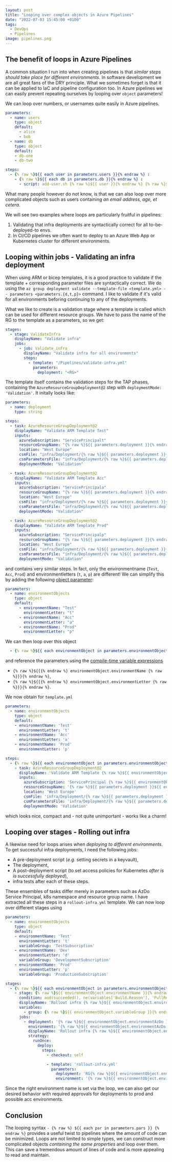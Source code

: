 ```yaml
---
layout: post
title: "Looping over complex objects in Azure Pipelines"
date: "2022-07-03 15:45:00 +0100"
tags:
  - DevOps
  - Pipelines
image: pipelines.png
---
```


## The benefit of loops in Azure Pipelines

A common situation I run into when creating pipelines is that _similar steps should take place for different environments_. In software development we are all great fans of the DRY principle. What we sometimes forget is that it can be applied to IaC and pipeline configuration too. In Azure pipelines we can easily prevent repeating ourselves by looping over `object` parameters!

We can loop over numbers, or usernames quite easily in Azure pipelines.

```yml
parameters:
  - name: users
    type: object
    default:
      - alice
      - bob
  - name: db
    type: object
    default:
    - db-one
    - db-two

steps:
  - {% raw %}${{ each user in parameters.users }}{% endraw %} :
    - {% raw %}${{ each db in parameters.db }}{% endraw %} :
      - script: add-user.sh {% raw %}${{ user }}{% endraw %} {% raw %}${{ db }}{% endraw %}
```

What many people however do not know, is that we can also loop over more complicated objects such as users containing _an email address, age, et cetera_.

We will see two examples where loops are particularly fruitful in pipelines:

1. Validating that infra deployments are syntactically correct for all to-be-deployed-to envs.
1. In CI/CD pipelines we often want to deploy to an Azure Web App or Kubernetes cluster for different environments.

## Looping within jobs - Validating an infra deployment

When using ARM or bicep templates, it is a good practice to validate if the template + corresponding parameter files are syntactically correct. We do using the `az group deployment validate --template-file <template.yml> -- parameters <parameters.{d,t,p}>` command. I like to validate if it's valid for all environments beforing continuing to any of the deployments.

What we like to create is a validation stage where a template is called which can be used for different resource groups. We have to pass the name of the RG to the template as a parameters, so we get:

```yaml
stages:
  - stage: ValidateInfra
    displayName: "Validate infra"
    jobs:
      - job: Validate_infra
        displayName: "Validate infra for all environments"
        steps:
          - template: "/Pipelines/validate-infra.yml"
            parameters:
              deployment: "<RG>"
```

The template itself contains the validation steps for the TAP phases, containing the `AzureResourceGroupDeployment@2` step with `deploymentMode: 'Validation'`. It initally looks like:

```yaml
parameters:
  - name: deployment
    type: string

steps:
  - task: AzureResourceGroupDeployment@2
    displayName: "Validate ARM Template Test"
    inputs:
      azureSubscription: "ServicePrincipalt"
      resourceGroupName: "{% raw %}${{ parameters.deployment }}{% endraw %}t"
      location: "West Europe"
      csmFile: "infra/Deployment/{% raw %}${{ parameters.deployment }}{% endraw %}/template.json"
      csmParametersFile: "infra/Deployment/{% raw %}${{ parameters.deployment }}{% endraw %}/parameters.t.json"
      deploymentMode: "Validation"

  - task: AzureResourceGroupDeployment@2
    displayName: "Validate ARM Template Acc"
    inputs:
      azureSubscription: "ServicePrincipala"
      resourceGroupName: "{% raw %}${{ parameters.deployment }}{% endraw %}a"
      location: "West Europe"
      csmFile: "infra/Deployment/{% raw %}${{ parameters.deployment }}{% endraw %}/template.json"
      csmParametersFile: "infra/Deployment/{% raw %}${{ parameters.deployment }}{% endraw %}/parameters.a.json"
      deploymentMode: "Validation"

  - task: AzureResourceGroupDeployment@2
    displayName: "Validate ARM Template Prod"
    inputs:
      azureSubscription: "ServicePrincipalp"
      resourceGroupName: "{% raw %}${{ parameters.deployment }}{% endraw %}p"
      location: "West Europe"
      csmFile: "infra/Deployment/{% raw %}${{ parameters.deployment }}{% endraw %}/template.json"
      csmParametersFile: "infra/Deployment/{% raw %}${{ parameters.deployment }}{% endraw %}/parameters.p.json"
      deploymentMode: "Validation"
```

and contains very similar steps. In fact, only the environmentname (`Test`, `Acc`, `Prod`) and environmentletters (`t`, `a`, `p`) are different! We can simplify this by adding the following [object parameter](https://docs.microsoft.com/en-us/azure/devops/pipelines/process/runtime-parameters?view=azure-devops&tabs=script#parameter-data-types):

```yml
parameters:
  - name: environmentObjects
    type: object
    default:
      - environmentName: "Test"
        environmentLetter: "t"
      - environmentName: "Acc"
        environmentLetter: "a"
      - environmentName: "Prod"
        environmentLetter: "p"
```

We can then loop over this object

```yml
  - {% raw %}${{ each environmentObject in parameters.environmentObjects }}{% endraw %}:
```

and reference the parameters using the [compile-time variable expressions](https://docs.microsoft.com/en-us/azure/devops/pipelines/process/variables?view=azure-devops&tabs=yaml%2Cbatch#understand-variable-syntax)

- `{% raw %}${{{% endraw %} environmentObject.environmentName {% raw %}}}{% endraw %}`,
- `{% raw %}${{{% endraw %} environmentObject.environmentLetter {% raw %}}}{% endraw %}`.

We now obtain for `template.yml`

```yml
parameters:
  - name: environmentObjects
    type: object
    default:
    - environmentName: 'Test'
      environmentLetter: 't'
    - environmentName: 'Acc'
      environmentLetter: 'a'
    - environmentName: 'Prod'
      environmentLetter: 'p'

steps:
  - {% raw %}${{ each environmentObject in parameters.environmentObjects }}{% endraw %}:
    - task: AzureResourceGroupDeployment@2
      displayName: 'Validate ARM Template {% raw %}${{ environmentObject.environmentName }}{% endraw %}'
      inputs:
        azureSubscription: 'ServicePrincipal {% raw %}${{ environmentObject.environmentName }}{% endraw %}'
        resourceGroupName: '{% raw %}${{ parameters.deployment }}${{ environmentObject.environmentLetter }}{% endraw %}'
        location: 'West Europe'
        csmFile: 'infra/Deployment/{% raw %}${{ parameters.deployment }}{% endraw %}/template.json'
        csmParametersFile: 'infra/Deployment/{% raw %}${{ parameters.deployment }}{% endraw %}/parameters.{% raw %}${{ environmentObject.environmentLetter }}{% endraw %}.json'
        deploymentMode: 'Validation'
```

which looks nice, compact and - not quite unimportant - works like a charm!

## Looping over stages - Rolling out infra

A likewise need for loops arises when _deploying to different environments_. To get successful infra deployments, I need the following jobs:

- A pre-deployment script (_e.g._ setting secrets in a keyvault),
- The deployment,
- A post-deployment script (to set access policies for Kubernetes _after is is successfully deployed_),
- infra tests after each of these steps.

These ensembles of tasks differ merely in parameters such as AzDo Service Principal, k8s namespace and resource group name. I have extracted all these steps in a `rollout-infra.yml` template. We can now loop over different stages using

```yml
parameters:
  - name: environmentObjects
    type: object
    default:
    - environmentName: 'Test'
      environmentLetter: 't'
      variableGroup: 'TestSubscription'
    - environmentName: 'Dev'
      environmentLetter: 'd'
      variableGroup: 'DevelopmentSubscription'
    - environmentName: 'Prod'
      environmentLetter: 'p'
      variableGroup: 'ProductionSubscription'

stages:
  - {% raw %}${{ each environmentObject in parameters.environmentObjects }}{% endraw %}:
    - stage: {% raw %}${{ environmentObject.environmentName }}{% endraw %}
      condition: and(succeeded(), ne(variables['Build.Reason'], 'PullRequest'))
      displayName: 'Rollout infra {% raw %}${{ environmentObject.environmentName }}{% endraw %}'
      variables:
        - group: {% raw %}${{ environmentObject.variableGroup }}{% endraw %}
      jobs:
        - deployment: '{% raw %}${{ environmentObject.environmentAzDo }}{% endraw %}'
          environment: '{% raw %}${{ environmentObject.environmentAzDo }}{% endraw %}'
          displayName: 'Rollout infra {% raw %}${{ environmentObject.environmentName }}{% endraw %}'
          strategy:
            runOnce:
              deploy:
                steps:
                  - checkout: self

                  - template: 'rollout-infra.yml'
                    parameters:
                      deployment: 'RG{% raw %}${{ environmentObject.environmentLetter }}{% endraw %}'
                      environment: '{% raw %}${{ environmentObject.environmentLetter }}{% endraw %}'
```

Since the right environment name is set via the loop, we can also get our desired behavior with required approvals for deployments to prod and possible acc environments.

## Conclusion

The looping syntax `- {% raw %} ${{ each par in parameters.pars }} {% endraw %}` provides a useful twist to pipelines where the amount of code can be minimized. Loops are not limited to simple types, we can construct more complicated objects _containing the same properties_ and loop over them. This can save a tremendous amount of lines of code and is more appealing to read and maintain.
